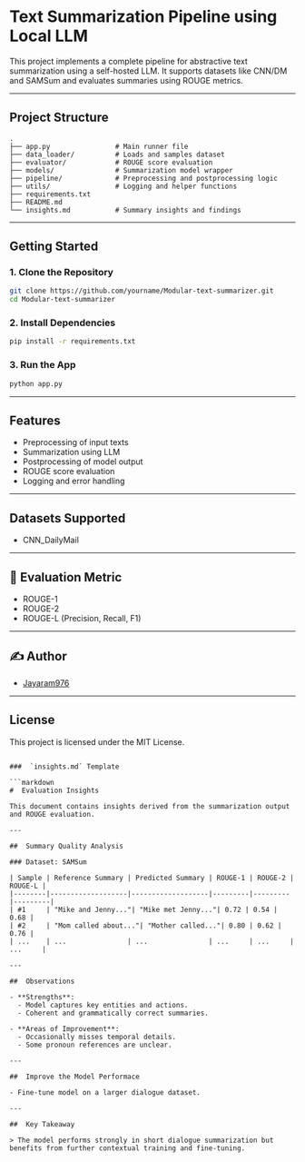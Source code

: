 #  Text Summarization Pipeline using Local LLM

This project implements a complete pipeline for abstractive text summarization using a self-hosted LLM. It supports datasets like CNN/DM and SAMSum and evaluates summaries using ROUGE metrics.

---

##  Project Structure

```
.
├── app.py                # Main runner file
├── data_loader/          # Loads and samples dataset
├── evaluator/            # ROUGE score evaluation
├── models/               # Summarization model wrapper
├── pipeline/             # Preprocessing and postprocessing logic
├── utils/                # Logging and helper functions
├── requirements.txt
├── README.md
└── insights.md           # Summary insights and findings
```

---

##  Getting Started

### 1. Clone the Repository
```bash
git clone https://github.com/yourname/Modular-text-summarizer.git
cd Modular-text-summarizer
```

### 2. Install Dependencies
```bash
pip install -r requirements.txt
```

### 3. Run the App
```bash
python app.py
```

---

##  Features

-  Preprocessing of input texts
-  Summarization using LLM
-  Postprocessing of model output
-  ROUGE score evaluation
-  Logging and error handling

---

##  Datasets Supported

- CNN_DailyMail

---

## 🧮 Evaluation Metric

- ROUGE-1
- ROUGE-2
- ROUGE-L (Precision, Recall, F1)

---

## ✍ Author

- [Jayaram976](https://github.com/yourname)

---

##  License

This project is licensed under the MIT License.
```

###  `insights.md` Template

```markdown
#  Evaluation Insights

This document contains insights derived from the summarization output and ROUGE evaluation.

---

##  Summary Quality Analysis

### Dataset: SAMSum

| Sample | Reference Summary | Predicted Summary | ROUGE-1 | ROUGE-2 | ROUGE-L |
|--------|-------------------|-------------------|---------|---------|---------|
| #1     | "Mike and Jenny..."| "Mike met Jenny..."| 0.72 | 0.54 | 0.68 |
| #2     | "Mom called about..."| "Mother called..."| 0.80 | 0.62 | 0.76 |
| ...    | ...               | ...               | ...     | ...     | ...     |

---

##  Observations

- **Strengths**:
  - Model captures key entities and actions.
  - Coherent and grammatically correct summaries.

- **Areas of Improvement**:
  - Occasionally misses temporal details.
  - Some pronoun references are unclear.

---

##  Improve the Model Performace

- Fine-tune model on a larger dialogue dataset.

---

##  Key Takeaway

> The model performs strongly in short dialogue summarization but benefits from further contextual training and fine-tuning.
```


